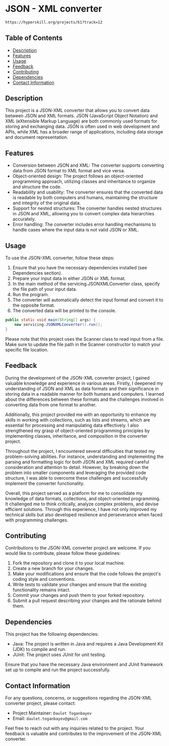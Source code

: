 # JSON - XML converter
```html
https://hyperskill.org/projects/61?track=12
```

## Table of Contents
- [Description](#description)
- [Features](#features)
- [Usage](#usage)
- [Feedback](#feedback)
- [Contributing](#contributing)
- [Dependencies](#dependencies)
- [Contact Information](#contact-information)

## Description
This project is a JSON-XML converter that allows you to convert data between JSON and XML formats. JSON (JavaScript Object Notation) and XML (eXtensible Markup Language) are both commonly used formats for storing and exchanging data. JSON is often used in web development and APIs, while XML has a broader range of applications, including data storage and document representation.

## Features
- Conversion between JSON and XML: The converter supports converting data from JSON format to XML format and vice versa.
- Object-oriented design: The project follows an object-oriented programming approach, utilizing classes and inheritance to organize and structure the code.
- Readability and usability: The converter ensures that the converted data is readable by both computers and humans, maintaining the structure and integrity of the original data.
- Support for nested structures: The converter handles nested structures in JSON and XML, allowing you to convert complex data hierarchies accurately.
- Error handling: The converter includes error handling mechanisms to handle cases where the input data is not valid JSON or XML.

## Usage
To use the JSON-XML converter, follow these steps:

1. Ensure that you have the necessary dependencies installed (see Dependencies section).
2. Prepare your input data in either JSON or XML format.
3. In the main method of the servicing.JSONXMLConverter class, specify the file path of your input data.
4. Run the program.
5. The converter will automatically detect the input format and convert it to the opposite format.
6. The converted data will be printed to the console.
```java
public static void main(String[] args) {
    new servicing.JSONXMLConverter().run();
}
```

Please note that this project uses the Scanner class to read input from a file. Make sure to update the file path in the Scanner constructor to match your specific file location.

## Feedback
During the development of the JSON-XML converter project, I gained valuable knowledge and experience in various areas. Firstly, I deepened my understanding of JSON and XML as data formats and their significance in storing data in a readable manner for both humans and computers. I learned about the differences between these formats and the challenges involved in converting data from one format to another.

Additionally, this project provided me with an opportunity to enhance my skills in working with collections, such as lists and streams, which are essential for processing and manipulating data effectively. I also strengthened my grasp of object-oriented programming principles by implementing classes, inheritance, and composition in the converter project.

Throughout the project, I encountered several difficulties that tested my problem-solving abilities. For instance, understanding and implementing the parsing and formatting logic for both JSON and XML required careful consideration and attention to detail. However, by breaking down the problem into smaller components and leveraging the provided code structure, I was able to overcome these challenges and successfully implement the converter functionality.

Overall, this project served as a platform for me to consolidate my knowledge of data formats, collections, and object-oriented programming. It challenged me to think critically, analyze complex problems, and devise efficient solutions. Through this experience, I have not only improved my technical skills but also developed resilience and perseverance when faced with programming challenges.

## Contributing
Contributions to the JSON-XML converter project are welcome. If you would like to contribute, please follow these guidelines:

1. Fork the repository and clone it to your local machine.
2. Create a new branch for your changes.
3. Make your modifications and ensure that the code follows the project's coding style and conventions.
4. Write tests to validate your changes and ensure that the existing functionality remains intact.
5. Commit your changes and push them to your forked repository.
6. Submit a pull request describing your changes and the rationale behind them.

## Dependencies
This project has the following dependencies:

- Java: The project is written in Java and requires a Java Development Kit (JDK) to compile and run.
- JUnit: The project uses JUnit for unit testing.

Ensure that you have the necessary Java environment and JUnit framework set up to compile and run the project successfully.

## Contact Information
For any questions, concerns, or suggestions regarding the JSON-XML converter project, please contact:
- Project Maintainer: ```Daulet Toganbayev```
- Email: ```daulet.toganbayev@gmail.com```

Feel free to reach out with any inquiries related to the project. Your feedback is valuable and contributes to the improvement of the JSON-XML converter.